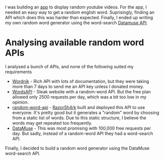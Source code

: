 I was building an [app](https://github.com/Dhiraj072/yrandom) to display random youtube videos. For the app, I needed an easy way to get a random english word. Suprisingly, finding an API which does this was harder than expected. Finally, I ended up writing my own random word generator using the word-search [Datamuse API](https://www.datamuse.com/api/).

# Analysing available random word APIs
I analysed a bunch of APIs, and none of the following suited my requirements
* [Wordnik](https://developer.wordnik.com/) - Rich API with lots of documentation, but they were taking more than 7 days to send me an API key unless I donated money.
* [WordsAPI](https://www.wordsapi.com/) - Sleak website with a random-word API. But the free plan  allowed only 2500 requests per day, which was a bit too low in my opinion.
* [random-word-api](https://random-word-api.herokuapp.com) - [RazorSh4rk](https://github.com/RazorSh4rk/random-word-api) built and deployed this API to use everyone. It's pretty good but it generates a "random" word by choosing from a static list of words. Due to this static structure, I believe the words may get repeated too frequently.
* [DataMuse](https://www.datamuse.com/api/) - This was most promising with 100,000 free requests per day. But sadly, instead of a random-word API they had a word-search API.

Finally, I decided to build a random word generator using the DataMuse word-search API.

#

